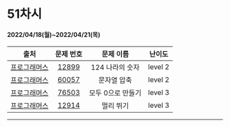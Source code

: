 # 51차시
#### 2022/04/18(월)~2022/04/21(목)

|               출처               |                   문제 번호                    |     문제 이름      | 난이도 |
| :------------------------------: | :--------------------------------------------: | :----------------: | :----: |
| [프로그래머스](https://programmers.co.kr/) | [12899](https://programmers.co.kr/learn/courses/30/lessons/12899) | 124 나라의 숫자 | level 2 |
| [프로그래머스](https://programmers.co.kr/) | [60057](https://programmers.co.kr/learn/courses/30/lessons/60057) | 문자열 압축 | level 2 |
| [프로그래머스](https://programmers.co.kr/) | [76503](https://programmers.co.kr/learn/courses/30/lessons/76503) | 모두 0으로 만들기 | level 3 |
| [프로그래머스](https://programmers.co.kr/) | [12914](https://programmers.co.kr/learn/courses/30/lessons/12914) | 멀리 뛰기 | level 3 |


---
